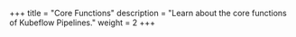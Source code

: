 +++
title = "Core Functions"
description = "Learn about the core functions of Kubeflow Pipelines."
weight = 2
+++
